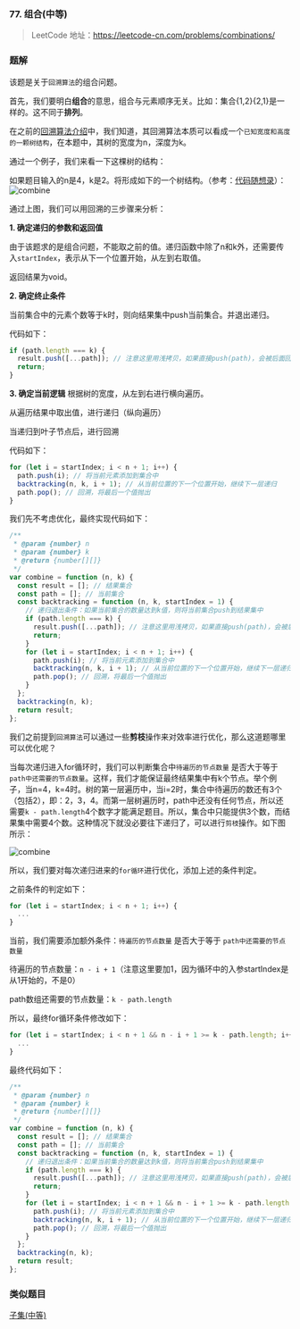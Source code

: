 ### 77. 组合(中等)

> LeetCode 地址：https://leetcode-cn.com/problems/combinations/

### 题解

该题是关于`回溯算法`的组合问题。

首先，我们要明白**组合**的意思，组合与元素顺序无关。比如：集合{1,2}{2,1}是一样的。这不同于**排列**。

在之前的[回溯算法介绍](https://github.com/kerwin-ly/Blog/blob/main/algorithm/backtracking/%E5%9B%9E%E6%BA%AF%E7%AE%97%E6%B3%95.md)中，我们知道，其回溯算法本质可以看成一个`已知宽度和高度的一颗树结构`，在本题中，其树的宽度为n，深度为k。

通过一个例子，我们来看一下这棵树的结构：

如果题目输入的n是4，k是2。将形成如下的一个树结构。（参考：[代码随想录](https://programmercarl.com/0077.%E7%BB%84%E5%90%88.html#%E5%9B%9E%E6%BA%AF%E6%B3%95%E4%B8%89%E9%83%A8%E6%9B%B2)）：
![combine](https://raw.githubusercontent.com/kerwin-ly/Blog/main/assets/imgs/algorithm/combine1.png)

通过上图，我们可以用回溯的三步骤来分析：

**1. 确定递归的参数和返回值**

由于该题求的是组合问题，不能取之前的值。递归函数中除了n和k外，还需要传入`startIndex`，表示从下一个位置开始，从左到右取值。

返回结果为void。

**2. 确定终止条件**

当前集合中的元素个数等于k时，则向结果集中push当前集合。并退出递归。

代码如下：
```js
if (path.length === k) {
  result.push([...path]); // 注意这里用浅拷贝，如果直接push(path)，会被后面回溯的path.pop()影响
  return;
}
```

**3. 确定当前逻辑**
根据树的宽度，从左到右进行横向遍历。

从遍历结果中取出值，进行递归（纵向遍历）

当递归到叶子节点后，进行回溯

代码如下：
```js
for (let i = startIndex; i < n + 1; i++) {
  path.push(i); // 将当前元素添加到集合中
  backtracking(n, k, i + 1); // 从当前位置的下一个位置开始，继续下一层递归
  path.pop(); // 回溯，将最后一个值抛出
}
```

我们先不考虑优化，最终实现代码如下：
```js
/**
 * @param {number} n
 * @param {number} k
 * @return {number[][]}
 */
var combine = function (n, k) {
  const result = []; // 结果集合
  const path = []; // 当前集合
  const backtracking = function (n, k, startIndex = 1) {
    // 递归退出条件：如果当前集合的数量达到k值，则将当前集合push到结果集中
    if (path.length === k) {
      result.push([...path]); // 注意这里用浅拷贝，如果直接push(path)，会被后面回溯的path.pop()影响
      return;
    }
    for (let i = startIndex; i < n + 1; i++) {
      path.push(i); // 将当前元素添加到集合中
      backtracking(n, k, i + 1); // 从当前位置的下一个位置开始，继续下一层递归
      path.pop(); // 回溯，将最后一个值抛出
    }
  };
  backtracking(n, k);
  return result;
};
```

我们之前提到`回溯算法`可以通过一些**剪枝**操作来对效率进行优化，那么这道题哪里可以优化呢？

当每次递归进入for循环时，我们可以判断集合中`待遍历的节点数量` 是否大于等于 `path中还需要的节点数量`。这样，我们才能保证最终结果集中有k个节点。举个例子，当n=4，k=4时。树的第一层遍历中，当i=2时，集合中待遍历的数还有3个（包括2），即：2，3，4。而第一层树遍历时，path中还没有任何节点，所以还需要`k - path.length`4个数字才能满足题目。所以，集合中只能提供3个数，而结果集中需要4个数。这种情况下就没必要往下递归了，可以进行`剪枝`操作。如下图所示： 

![combine](https://raw.githubusercontent.com/kerwin-ly/Blog/main/assets/imgs/algorithm/backtracking-combine2.png)

所以，我们要对每次递归进来的`for循环`进行优化，添加上述的条件判定。

之前条件的判定如下：
```js
for (let i = startIndex; i < n + 1; i++) {
  ...
}
```
当前，我们需要添加额外条件：`待遍历的节点数量` 是否大于等于 `path中还需要的节点数量`

待遍历的节点数量：`n - i + 1`（注意这里要加1，因为循环中的入参startIndex是从1开始的，不是0）

path数组还需要的节点数量：`k - path.length`

所以，最终for循环条件修改如下：
```js
for (let i = startIndex; i < n + 1 && n - i + 1 >= k - path.length; i++) {
  ...
}
```

最终代码如下：
```js
/**
 * @param {number} n
 * @param {number} k
 * @return {number[][]}
 */
var combine = function (n, k) {
  const result = []; // 结果集合
  const path = []; // 当前集合
  const backtracking = function (n, k, startIndex = 1) {
    // 递归退出条件：如果当前集合的数量达到k值，则将当前集合push到结果集中
    if (path.length === k) {
      result.push([...path]); // 注意这里用浅拷贝，如果直接push(path)，会被后面回溯的path.pop()影响
      return;
    }
    for (let i = startIndex; i < n + 1 && n - i + 1 >= k - path.length; i++) {
      path.push(i); // 将当前元素添加到集合中
      backtracking(n, k, i + 1); // 从当前位置的下一个位置开始，继续下一层递归
      path.pop(); // 回溯，将最后一个值抛出
    }
  };
  backtracking(n, k);
  return result;
};
```

### 类似题目

[子集(中等)](https://leetcode.cn/problems/subsets/)
